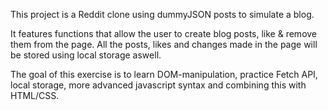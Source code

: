 This project is a Reddit clone using dummyJSON posts to simulate a blog.

It features functions that allow the user to create blog posts, like & remove them from the page.
All the posts, likes and changes made in the page will be stored using local storage aswell.

The goal of this exercise is to learn DOM-manipulation, practice Fetch API, local storage,
more advanced javascript syntax and combining this with HTML/CSS.
